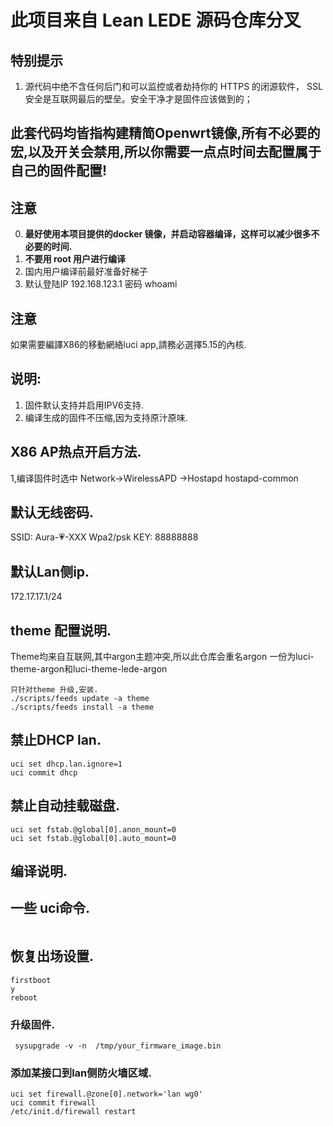 # 此项目来自 Lean LEDE 源码仓库分叉

## 特别提示

1. 源代码中绝不含任何后门和可以监控或者劫持你的 HTTPS 的闭源软件， SSL 安全是互联网最后的壁垒。安全干净才是固件应该做到的；

## 此套代码均皆指构建精简Openwrt镜像,所有不必要的宏,以及开关会禁用,所以你需要一点点时间去配置属于自己的固件配置!

## 注意
0. **最好使用本项目提供的docker 镜像，并启动容器编译，这样可以减少很多不必要的时间.**
1. **不要用 root 用户进行编译**
2. 国内用户编译前最好准备好梯子
3. 默认登陆IP 192.168.123.1 密码 whoami

## 注意
如果需要編譯X86的移動網絡luci app,請務必選擇5.15的內核.

## 说明:
1. 固件默认支持并启用IPV6支持.
2. 编译生成的固件不压缩,因为支持原汁原味.

## X86 AP热点开启方法.
1,编译固件时选中 Network->WirelessAPD ->Hostapd
hostapd-common

## 默认无线密码.
SSID:  Aura-💗-XXX
Wpa2/psk
KEY: 88888888

## 默认Lan侧ip.
172.17.17.1/24


## theme 配置说明.
Theme均来自互联网,其中argon主题冲突,所以此仓库会重名argon
一份为luci-theme-argon和luci-theme-lede-argon
```
只针对theme 升级,安装.
./scripts/feeds update -a theme
./scripts/feeds install -a theme
```

## 禁止DHCP lan.
```
uci set dhcp.lan.ignore=1
uci commit dhcp
```


## 禁止自动挂载磁盘.
```
uci set fstab.@global[0].anon_mount=0
uci set fstab.@global[0].auto_mount=0
```

## 编译说明.


## 一些 uci命令.
```
```


## 恢复出场设置.
```
firstboot
y
reboot
```

### 升级固件.
```
 sysupgrade -v -n  /tmp/your_firmware_image.bin
```


### 添加某接口到lan侧防火墙区域.
```
uci set firewall.@zone[0].network='lan wg0'
uci commit firewall
/etc/init.d/firewall restart
```
